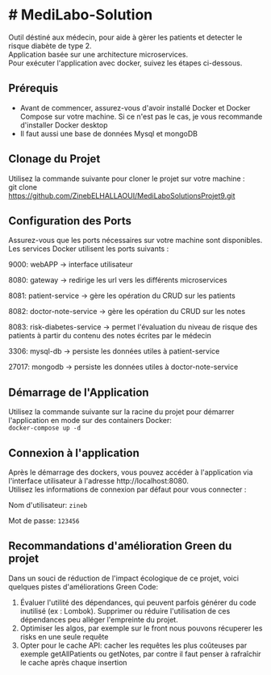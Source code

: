 # # MediLabo-Solution

Outil déstiné aux médecin, pour aide à gèrer les patients et detecter le risque diabète de type 2.  
Application basée sur une architecture microservices.  
Pour exécuter l'application avec docker, suivez les étapes ci-dessous.

## Prérequis

- Avant de commencer, assurez-vous d'avoir installé Docker et Docker Compose sur votre machine. Si ce n'est pas le cas, je vous recommande d'installer Docker desktop
- Il faut aussi une base de données Mysql et mongoDB

## Clonage du Projet

Utilisez la commande suivante pour cloner le projet sur votre machine :  
git clone https://github.com/ZinebELHALLAOUI/MediLaboSolutionsProjet9.git

## Configuration des Ports
Assurez-vous que les ports nécessaires sur votre machine sont disponibles. Les services Docker utilisent les ports suivants :

9000: webAPP -> interface utilisateur

8080: gateway -> redirige les url vers les différents microservices

8081: patient-service -> gère les opération du CRUD sur les patients

8082: doctor-note-service -> gère les opération du CRUD sur les notes

8083: risk-diabetes-service -> permet l'évaluation du niveau de risque des patients à partir du contenu des notes écrites par le médecin

3306: mysql-db -> persiste les données utiles à patient-service

27017: mongodb -> persiste les données utiles à doctor-note-service

## Démarrage de l'Application

Utilisez la commande suivante sur la racine du projet pour démarrer l'application en mode sur des containers Docker:  
`docker-compose up -d`

## Connexion à l'application
Après le démarrage des dockers, vous pouvez accéder à l'application via l'interface utilisateur à l'adresse http://localhost:8080.  
Utilisez les informations de connexion par défaut pour vous connecter :

Nom d'utilisateur: `zineb`

Mot de passe: `123456`

## Recommandations d'amélioration Green du projet
Dans un souci de réduction de l'impact écologique de ce projet, voici quelques pistes d'améliorations Green Code:

1) Évaluer l'utilité des dépendances, qui peuvent parfois générer du code inutilisé (ex : Lombok). Supprimer ou réduire l'utilisation de ces dépendances peu alléger l'empreinte du projet.
2) Optimiser les algos, par exemple sur le front nous pouvons récuperer les risks en une seule requête 
3) Opter pour le cache API: cacher les requêtes les plus coûteuses par exemple getAllPatients ou getNotes, par contre il faut penser à rafraîchir le cache après chaque insertion
